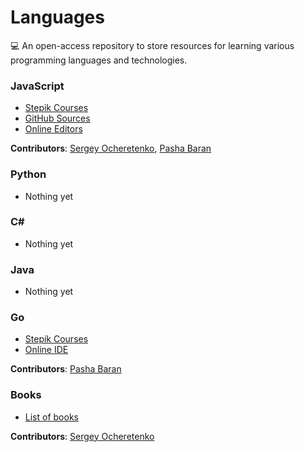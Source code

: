 # Languages
💻 An open-access repository to store resources for learning various programming languages and technologies.

### JavaScript
+ [Stepik Courses](./JavaScript/README.md#stepik)
+ [GitHub Sources](./JavaScript/README.md#github)
+ [Online Editors](./JavaScript/README.md#online-editors)

**Contributors**: [Sergey Ocheretenko](https://github.com/SergeyOcheretenko), [Pasha Baran](https://github.com/samurai-of-honor)

### Python
+ Nothing yet

### C\#
+ Nothing yet

### Java
+ Nothing yet
 
### Go
+ [Stepik Courses](./Go/README.md#stepik)
+ [Online IDE](./Go/README.md#online-ide)

**Contributors**: [Pasha Baran](https://github.com/samurai-of-honor)

### Books
+ [List of books](./Books/README.md)

**Contributors**: [Sergey Ocheretenko](https://github.com/SergeyOcheretenko)